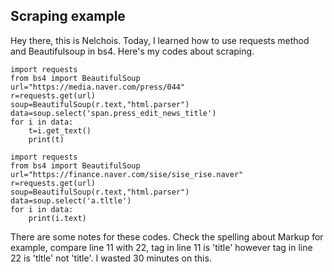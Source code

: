 ## Scraping example
Hey there, this is Nelchois.
Today, I learned how to use requests method and Beautifulsoup in bs4.
Here's my codes about scraping.
```
import requests
from bs4 import BeautifulSoup
url="https://media.naver.com/press/044"
r=requests.get(url)
soup=BeautifulSoup(r.text,"html.parser")
data=soup.select('span.press_edit_news_title')
for i in data:
    t=i.get_text()
    print(t)
```
```
import requests
from bs4 import BeautifulSoup
url="https://finance.naver.com/sise/sise_rise.naver"
r=requests.get(url)
soup=BeautifulSoup(r.text,"html.parser")
data=soup.select('a.tltle')
for i in data:
    print(i.text)
 ```
There are some notes for these codes. Check the spelling about Markup
for example, compare line 11 with 22, tag in line 11 is 'title' however
tag in line 22 is 'tltle' not 'title'. I wasted 30 minutes on this. 